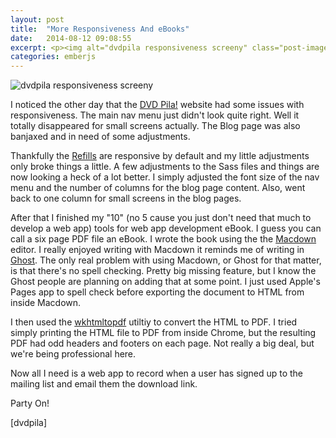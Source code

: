 ```yaml
---
layout: post
title:  "More Responsiveness And eBooks"
date:   2014-08-12 09:08:55
excerpt: <p><img alt="dvdpila responsiveness screeny" class="post-image" src="http://www.thehoick.com/images/dvdpila_web_responsive.png"/></p>
categories: emberjs
---
```

 

<p><img alt="dvdpila responsiveness screeny" class="post-image" src="http://www.thehoick.com/images/dvdpila_web_responsive.png" /></p>

<p>I noticed the other day that the <a href="http://dvdpila.thehoick.com" rel="nofollow">DVD Pila!</a> website had some issues with responsiveness.  The main nav menu just didn't look quite right.  Well it totally disappeared for small screens actually.  The Blog page was also banjaxed and in need of some adjustments.</p>

<p>Thankfully the <a href="http://refills.bourbon.io" rel="nofollow">Refills</a> are responsive by default and my little adjustments only broke things a little.  A few adjustments to the Sass files and things are now looking a heck of a lot better.  I simply adjusted the font size of the nav menu and the number of columns for the blog page content.  Also, went back to one column for small screens in the blog pages.</p>

<p>After that I finished my "10" (no 5 cause you just don't need that much to develop a web app) tools for web app development eBook.  I guess you can call a six page PDF file an eBook.  I wrote the book using the the <a href="http://macdown.uranusjr.com/" rel="nofollow">Macdown</a> editor.  I really enjoyed writing with Macdown it reminds me of writing in <a href="https://ghost.org/" rel="nofollow">Ghost</a>.  The only real problem with using Macdown, or Ghost for that matter, is that there's no spell checking. Pretty big missing feature, but I know the Ghost people are planning on adding that at some point.  I just used Apple's Pages app to spell check before exporting the document to HTML from inside Macdown.</p>

<p>I then used the <a href="http://wkhtmltopdf.org/" rel="nofollow">wkhtmltopdf</a> utiltiy to convert the HTML to PDF.  I tried simply printing the HTML file to PDF from inside Chrome, but the resulting PDF had odd headers and footers on each page.  Not really a big deal, but we're being professional here.</p>

<p>Now all I need is a web app to record when a user has signed up to the mailing list and email them the download link.</p>

<p>Party On!</p>

<p>[dvdpila]</p>
 
